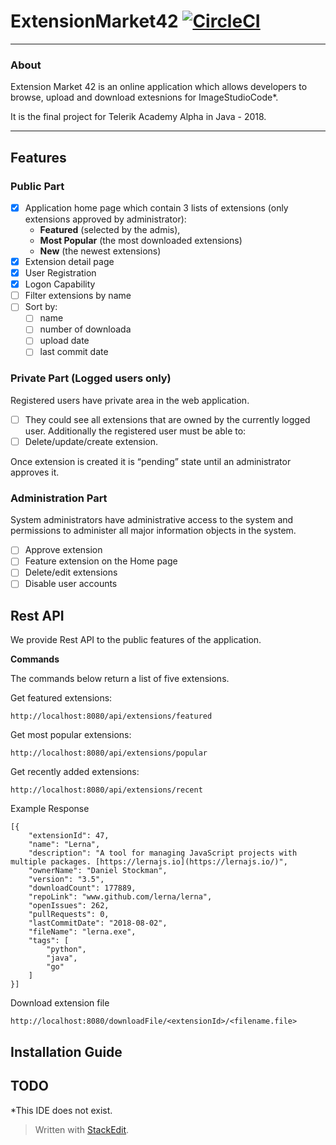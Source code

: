 
# ExtensionMarket42  [![CircleCI](https://camo.githubusercontent.com/351d5280b6269709d06e106baf1132415214823d/68747470733a2f2f636972636c6563692e636f6d2f67682f6d6d677269676f726f76612f457874656e73696f6e4d61726b657434322e7376673f7374796c653d736869656c64)](https://circleci.com/gh/mmgrigorova/ExtensionMarket42)

----------
### About

Extension Market 42 is an online application which allows developers to browse, upload and download extesnions for ImageStudioCode*. 

It is the final project for Telerik Academy Alpha in Java - 2018.

----------

## Features

### Public Part
  - [x] Application home page which contain 3 lists of extensions (only extensions approved by administrator): 
	- **Featured** (selected by the admis), 
	- **Most Popular** (the most downloaded extensions)
	- **New** (the newest extensions)
- [x] Extension detail page
- [x] User Registration
- [x] Logon Capability
- [ ] Filter extensions by name
- [ ] Sort by:
	- [ ] name
	- [ ] number of downloada
	- [ ] upload date
	- [ ] last commit date
  
### Private Part (Logged users only)

Registered users have private area in the web application.
- [ ] They could see all extensions that are owned by the currently logged user. Additionally the registered user must be able to:
- [ ] Delete/update/create extension. 

Once extension is created it is “pending” state until an administrator approves it. 

### Administration Part

System administrators have administrative access to the system and permissions to administer all major information objects in the system.
- [ ] Approve extension
- [ ] Feature extension on the Home page
- [ ] Delete/edit extensions
- [ ] Disable user accounts

## Rest API

We provide Rest API to the public features of the application.

**Commands**

The commands below return a list of five extensions.

Get featured extensions:

    http://localhost:8080/api/extensions/featured

Get most popular extensions:

    http://localhost:8080/api/extensions/popular

Get recently added extensions:

    http://localhost:8080/api/extensions/recent

Example Response

    [{
        "extensionId": 47,
        "name": "Lerna",
        "description": "A tool for managing JavaScript projects with multiple packages. [https://lernajs.io](https://lernajs.io/)",
        "ownerName": "Daniel Stockman",
        "version": "3.5",
        "downloadCount": 177889,
        "repoLink": "www.github.com/lerna/lerna",
        "openIssues": 262,
        "pullRequests": 0,
        "lastCommitDate": "2018-08-02",
        "fileName": "lerna.exe",
        "tags": [
            "python",
            "java",
            "go"
        ]
    }]
    
Download extension file

	http://localhost:8080/downloadFile/<extensionId>/<filename.file>
	
## Installation Guide
TODO
---- 

*This IDE does not exist.

> Written with [StackEdit](https://stackedit.io/).
